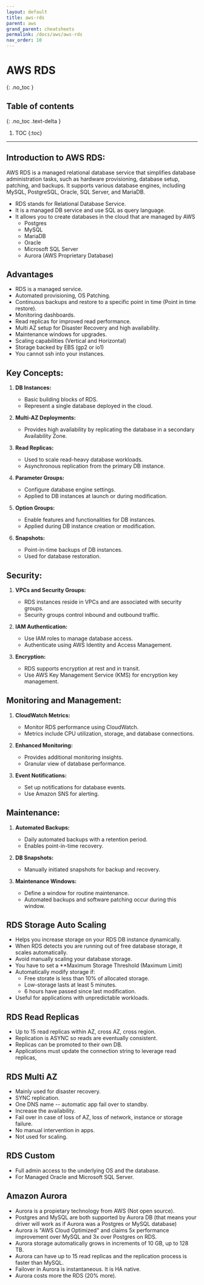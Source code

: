 ```yaml
---
layout: default
title: aws-rds
parent: aws
grand_parent: cheatsheets
permalink: /docs/aws/aws-rds
nav_order: 10
---
```

# AWS RDS 
{: .no_toc }

## Table of contents
{: .no_toc .text-delta }

1. TOC
{:toc}

---

## Introduction to AWS RDS:

AWS RDS is a managed relational database service that simplifies database administration tasks, such as hardware provisioning, 
database setup, patching, and backups. It supports various database engines, including MySQL, PostgreSQL, Oracle, SQL Server, 
and MariaDB.

- RDS stands for Relational Database Service.
- It is a managed DB service and use SQL as query language.
- It allows you to create databases in the cloud that are managed by AWS
  - Postgres
  - MySQL
  - MariaDB
  - Oracle
  - Microsoft SQL Server
  - Aurora (AWS Proprietary Database)

## Advantages

- RDS is a managed service.
- Automated provisioning, OS Patching.
- Continuous backups and restore to a specific point in time (Point in time restore).
- Monitoring dashboards.
- Read replicas for improved read performance.
- Multi AZ setup for Disaster Recovery and high availability.
- Maintenance windows for upgrades.
- Scaling capabilities (Vertical and Horizontal)
- Storage backed by EBS (gp2 or io1)
- You cannot ssh into your instances.  

## Key Concepts:

1. **DB Instances:**
    - Basic building blocks of RDS.
    - Represent a single database deployed in the cloud.

2. **Multi-AZ Deployments:**
    - Provides high availability by replicating the database in a secondary Availability Zone.

3. **Read Replicas:**
    - Used to scale read-heavy database workloads.
    - Asynchronous replication from the primary DB instance.

4. **Parameter Groups:**
    - Configure database engine settings.
    - Applied to DB instances at launch or during modification.

5. **Option Groups:**
    - Enable features and functionalities for DB instances.
    - Applied during DB instance creation or modification.

6. **Snapshots:**
    - Point-in-time backups of DB instances.
    - Used for database restoration.

## Security:

1. **VPCs and Security Groups:**
    - RDS instances reside in VPCs and are associated with security groups.
    - Security groups control inbound and outbound traffic.

2. **IAM Authentication:**
    - Use IAM roles to manage database access.
    - Authenticate using AWS Identity and Access Management.

3. **Encryption:**
    - RDS supports encryption at rest and in transit.
    - Use AWS Key Management Service (KMS) for encryption key management.

## Monitoring and Management:

1. **CloudWatch Metrics:**
    - Monitor RDS performance using CloudWatch.
    - Metrics include CPU utilization, storage, and database connections.

2. **Enhanced Monitoring:**
    - Provides additional monitoring insights.
    - Granular view of database performance.

3. **Event Notifications:**
    - Set up notifications for database events.
    - Use Amazon SNS for alerting.

## Maintenance:

1. **Automated Backups:**
    - Daily automated backups with a retention period.
    - Enables point-in-time recovery.

2. **DB Snapshots:**
    - Manually initiated snapshots for backup and recovery.

3. **Maintenance Windows:**
    - Define a window for routine maintenance.
    - Automated backups and software patching occur during this window.

## RDS Storage Auto Scaling

- Helps you increase storage on your RDS DB instance dynamically.
- When RDS detects you are running out of free database storage, it scales automatically.
- Avoid manually scaling your database storage.
- You have to set a **Maximum Storage Threshold (Maximum Limit)
- Automatically modify storage if:
    - Free storate is less than 10% of allocated storage.
    - Low-storage lasts at least 5 minutes.
    - 6 hours have passed since last modification.
- Useful for applications with unpredictable workloads.

## RDS Read Replicas
- Up to 15 read replicas within AZ, cross AZ, cross region.
- Replication is ASYNC so reads are eventually consistent.
- Replicas can be promoted to their own DB.
- Applications must update the connection string to leverage read replicas,

## RDS Multi AZ
- Mainly used for disaster recovery.
- SYNC replication.
- One DNS name -- automatic app fail over to standby.
- Increase the availability.
- Fail over in case of loss of AZ, loss of network, instance or storage failure.
- No manual intervention in apps.
- Not used for scaling.

## RDS Custom
- Full admin access to the underlying OS and the database.
- For Managed Oracle and Microsoft SQL Server.

## Amazon Aurora
- Aurora is a propietary technology from AWS (Not open source).
- Postgres and MySQL are both supported by Aurora DB (that means your driver will work as if Aurora was a Postgres or MySQL database)
- Aurora is "AWS Cloud Optimized" and claims 5x performance improvement over MySQL and 3x over Postgres on RDS.
- Aurora storage automatically grows in increments of 10 GB, up to 128 TB.
- Aurora can have up to 15 read replicas and the replication process is faster than MySQL.
- Failover in Aurora is instantaneous. It is HA native.
- Aurora costs more the RDS (20% more).


